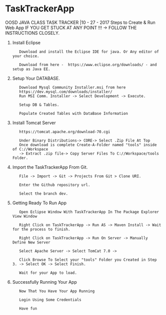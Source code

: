 # TaskTrackerApp
OOSD JAVA CLASS TASK TRACKER |10 - 27 - 2017
Steps to Create & Run Web App
IF YOU GET STUCK AT ANY POINT !!! 
-> FOLLOW THE INSTRUCTIONS CLOSELY.

1. Install Eclipse

          Download and install the Eclipse IDE for java. Or Any editor of your choice.
  
          Download from here -  https://www.eclipse.org/downloads/ - and setup as Java EE.

2. Setup Your DATABASE.

          Download Mysql Community Installer.msi from here
          https://dev.mysql.com/downloads/installer/
          Run MSI Comm. Installer -> Select Development -> Execute. 
          
          Setup DB & Tables. 
  
          Populate Created Tables with DataBase Information
  
3. Install Tomcat Server 

          https://tomcat.apache.org/download-70.cgi
          
          Under Binary Distributions-> CORE-> Select .Zip File At Top 
          Once download is complete Create-A-Folder named "tools" inside of C://Workspace 
          -> Extract .zip file-> Copy Server Files To C://Workspace/tools Folder.

4. Import the TaskTrackerApp From Git.
          
          File -> Import -> Git -> Projects From Git > Clone URI.
          
          Enter the Github repository url.
          
          Select the branch dev.

5. Getting Ready To Run App

          Open Eclipse Window With TaskTrackerApp In The Package Explorer View Window
          
          Right Click on TaskTrackerApp -> Run AS -> Maven Install -> Wait for the process to finish. 
          
          Right Click on TaskTrackerApp -> Run On Server -> Manually Define New Server
          
          Select Apache Server -> Select TomCat 7.0 -> 
          
          Click Browse To Select your "tools" Folder you Created in Step 3. -> Select OK -> Select Finish.
          
          Wait for your App to load. 
          
          
6. Successfully Running Your App

          Now That You Have Your App Running 
          
          Login Using Some Credentials 
          
          Have fun


          
